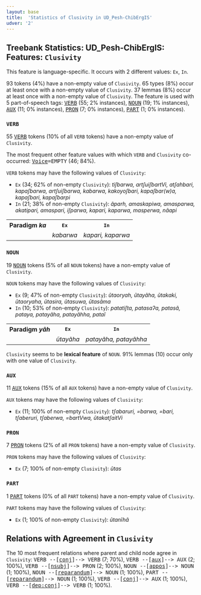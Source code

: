 ```yaml
---
layout: base
title:  'Statistics of Clusivity in UD_Pesh-ChibErgIS'
udver: '2'
---
```


## Treebank Statistics: UD_Pesh-ChibErgIS: Features: `Clusivity`

This feature is language-specific.
It occurs with 2 different values: `Ex`, `In`.

93 tokens (4%) have a non-empty value of `Clusivity`.
65 types (8%) occur at least once with a non-empty value of `Clusivity`.
37 lemmas (8%) occur at least once with a non-empty value of `Clusivity`.
The feature is used with 5 part-of-speech tags: <tt><a href="pay_chibergis-pos-VERB.html">VERB</a></tt> (55; 2% instances), <tt><a href="pay_chibergis-pos-NOUN.html">NOUN</a></tt> (19; 1% instances), <tt><a href="pay_chibergis-pos-AUX.html">AUX</a></tt> (11; 0% instances), <tt><a href="pay_chibergis-pos-PRON.html">PRON</a></tt> (7; 0% instances), <tt><a href="pay_chibergis-pos-PART.html">PART</a></tt> (1; 0% instances).

### `VERB`

55 <tt><a href="pay_chibergis-pos-VERB.html">VERB</a></tt> tokens (10% of all `VERB` tokens) have a non-empty value of `Clusivity`.

The most frequent other feature values with which `VERB` and `Clusivity` co-occurred: <tt><a href="pay_chibergis-feat-Voice.html">Voice</a></tt><tt>=EMPTY</tt> (46; 84%).

`VERB` tokens may have the following values of `Clusivity`:

* `Ex` (34; 62% of non-empty `Clusivity`): <em>tiʃbarwa, artʃuiʃbartVi, atʃahbari, kapaʃbarwa, artʃuiʃbarwa, kabarwa, kakoyoʃbari, kapaʃbar(w)a, kapaʃbari, kapaʃbarpi</em>
* `In` (21; 38% of non-empty `Clusivity`): <em>ãparh, amaskapiwa, amasparwa, akatipari, amaspari, iʃparwa, kapari, kaparwa, masperwa, nãapi</em>

<table>
  <tr><th>Paradigm <i>ka</i></th><th><tt>Ex</tt></th><th><tt>In</tt></th></tr>
  <tr><td><tt></tt></td><td><em>kabarwa</em></td><td><em>kapari, kaparwa</em></td></tr>
</table>

### `NOUN`

19 <tt><a href="pay_chibergis-pos-NOUN.html">NOUN</a></tt> tokens (5% of all `NOUN` tokens) have a non-empty value of `Clusivity`.

`NOUN` tokens may have the following values of `Clusivity`:

* `Ex` (9; 47% of non-empty `Clusivity`): <em>ũtaoryah, ũtayãha, ũtakaki, ũtaoryaha, ũtasira, ũtasuwa, ũtasãma</em>
* `In` (10; 53% of non-empty `Clusivity`): <em>patatiʃta, patasaʔa, patasã, pataya, patayãha, patayãhha, pataĩ</em>

<table>
  <tr><th>Paradigm <i>yãh</i></th><th><tt>Ex</tt></th><th><tt>In</tt></th></tr>
  <tr><td><tt></tt></td><td><em>ũtayãha</em></td><td><em>patayãha, patayãhha</em></td></tr>
</table>

`Clusivity` seems to be **lexical feature** of `NOUN`. 91% lemmas (10) occur only with one value of `Clusivity`.

### `AUX`

11 <tt><a href="pay_chibergis-pos-AUX.html">AUX</a></tt> tokens (15% of all `AUX` tokens) have a non-empty value of `Clusivity`.

`AUX` tokens may have the following values of `Clusivity`:

* `Ex` (11; 100% of non-empty `Clusivity`): <em>tʃabaruri, =barwa, =bari, tʃaberuri, tʃaberwa, =bartVwa, ũtakatʃaitVi</em>

### `PRON`

7 <tt><a href="pay_chibergis-pos-PRON.html">PRON</a></tt> tokens (2% of all `PRON` tokens) have a non-empty value of `Clusivity`.

`PRON` tokens may have the following values of `Clusivity`:

* `Ex` (7; 100% of non-empty `Clusivity`): <em>ũtas</em>

### `PART`

1 <tt><a href="pay_chibergis-pos-PART.html">PART</a></tt> tokens (0% of all `PART` tokens) have a non-empty value of `Clusivity`.

`PART` tokens may have the following values of `Clusivity`:

* `Ex` (1; 100% of non-empty `Clusivity`): <em>ũtanĩhã</em>

## Relations with Agreement in `Clusivity`

The 10 most frequent relations where parent and child node agree in `Clusivity`:
<tt>VERB --[<tt><a href="pay_chibergis-dep-conj.html">conj</a></tt>]--> VERB</tt> (7; 70%),
<tt>VERB --[<tt><a href="pay_chibergis-dep-aux.html">aux</a></tt>]--> AUX</tt> (2; 100%),
<tt>VERB --[<tt><a href="pay_chibergis-dep-nsubj.html">nsubj</a></tt>]--> PRON</tt> (2; 100%),
<tt>NOUN --[<tt><a href="pay_chibergis-dep-appos.html">appos</a></tt>]--> NOUN</tt> (1; 100%),
<tt>NOUN --[<tt><a href="pay_chibergis-dep-reparandum.html">reparandum</a></tt>]--> NOUN</tt> (1; 100%),
<tt>PART --[<tt><a href="pay_chibergis-dep-reparandum.html">reparandum</a></tt>]--> NOUN</tt> (1; 100%),
<tt>VERB --[<tt><a href="pay_chibergis-dep-conj.html">conj</a></tt>]--> AUX</tt> (1; 100%),
<tt>VERB --[<tt><a href="pay_chibergis-dep-dep-conj.html">dep:conj</a></tt>]--> VERB</tt> (1; 100%).

